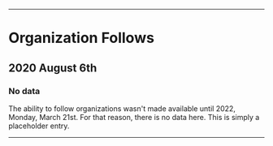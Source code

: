 
***

# Organization Follows

## 2020 August 6th

### No data

The ability to follow organizations wasn't made available until 2022, Monday, March 21st. For that reason, there is no data here. This is simply a placeholder entry.

***
